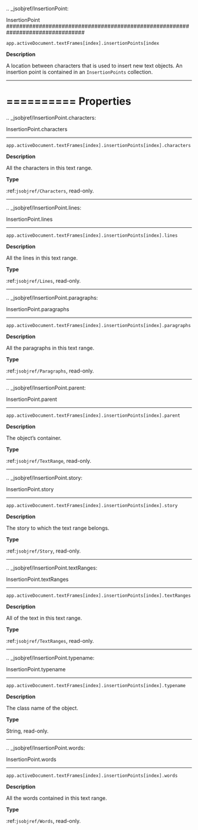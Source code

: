 .. _jsobjref/InsertionPoint:

InsertionPoint
################################################################################

``app.activeDocument.textFrames[index].insertionPoints[index``

**Description**

A location between characters that is used to insert new text objects. An insertion point is contained in an ``InsertionPoints`` collection.

----

==========
Properties
==========

.. _jsobjref/InsertionPoint.characters:

InsertionPoint.characters
********************************************************************************

``app.activeDocument.textFrames[index].insertionPoints[index].characters``

**Description**

All the characters in this text range.

**Type**

:ref:`jsobjref/Characters`, read-only.

----

.. _jsobjref/InsertionPoint.lines:

InsertionPoint.lines
********************************************************************************

``app.activeDocument.textFrames[index].insertionPoints[index].lines``

**Description**

All the lines in this text range.

**Type**

:ref:`jsobjref/Lines`, read-only.

----

.. _jsobjref/InsertionPoint.paragraphs:

InsertionPoint.paragraphs
********************************************************************************

``app.activeDocument.textFrames[index].insertionPoints[index].paragraphs``

**Description**

All the paragraphs in this text range.

**Type**

:ref:`jsobjref/Paragraphs`, read-only.

----

.. _jsobjref/InsertionPoint.parent:

InsertionPoint.parent
********************************************************************************

``app.activeDocument.textFrames[index].insertionPoints[index].parent``

**Description**

The object’s container.

**Type**

:ref:`jsobjref/TextRange`, read-only.

----

.. _jsobjref/InsertionPoint.story:

InsertionPoint.story
********************************************************************************

``app.activeDocument.textFrames[index].insertionPoints[index].story``

**Description**

The story to which the text range belongs.

**Type**

:ref:`jsobjref/Story`, read-only.

----

.. _jsobjref/InsertionPoint.textRanges:

InsertionPoint.textRanges
********************************************************************************

``app.activeDocument.textFrames[index].insertionPoints[index].textRanges``

**Description**

All of the text in this text range.

**Type**

:ref:`jsobjref/TextRanges`, read-only.

----

.. _jsobjref/InsertionPoint.typename:

InsertionPoint.typename
********************************************************************************

``app.activeDocument.textFrames[index].insertionPoints[index].typename``

**Description**

The class name of the object.

**Type**

String, read-only.

----

.. _jsobjref/InsertionPoint.words:

InsertionPoint.words
********************************************************************************

``app.activeDocument.textFrames[index].insertionPoints[index].words``

**Description**

All the words contained in this text range.

**Type**

:ref:`jsobjref/Words`, read-only.
